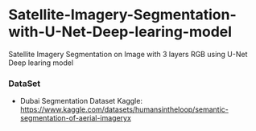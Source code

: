 # Satellite-Imagery-Segmentation-with-U-Net-Deep-learing-model
Satellite Imagery Segmentation on Image with 3 layers RGB using U-Net Deep learing model

### DataSet 
- Dubai Segmentation Dataset Kaggle: https://www.kaggle.com/datasets/humansintheloop/semantic-segmentation-of-aerial-imageryx  

